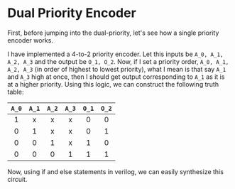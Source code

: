 # Dual Priority Encoder


First, before jumping into the dual-priority, let's see how a single priority encoder works.

I have implemented a 4-to-2 priority encoder. Let this inputs be `A_0, A_1, A_2, A_3` and the output be `O_1, O_2`. Now, if I set a priority order, `A_0, A_1, A_2, A_3` (in order of highest to lowest priority), what I mean is that say `A_1` and `A_3` high at once, then I should get output corresponding to `A_1` as it is at a higher priority. Using this logic, we can construct the following truth table: 

| `A_0` | `A_1` | `A_2` | `A_3` | `O_1` | `O_2` |
|:-----:|:-----:|:-----:|:-----:|:-----:|:-----:|
|   1   |   x   |   x   |   x   |   0   |   0   |
|   0   |   1   |   x   |   x   |   0   |   1   |
|   0   |   0   |   1   |   x   |   1   |   0   |
|   0   |   0   |   0   |   1   |   1   |   1   |

Now, using if and else statements in verilog, we can easily synthesize this circuit. 
